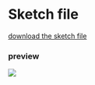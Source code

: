 # Sketch file
[download the sketch file](https://github.com/OssamaZ/One-ui-kit/blob/master/One-uikit.sketch?raw=true)

### preview
![](http://i.imgur.com/l7rFoO7.png)